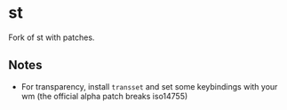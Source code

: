 # st
Fork of st with patches.

## Notes

* For transparency, install `transset` and set some keybindings with your wm (the official alpha patch breaks iso14755)
